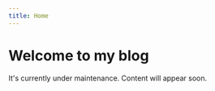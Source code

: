 ```yaml
---
title: Home
---
```


# Welcome to my blog

It's currently under maintenance. Content will appear soon.
